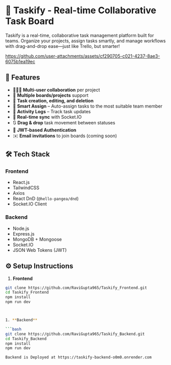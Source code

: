 # 🧠 Taskify - Real-time Collaborative Task Board

Taskify is a real-time, collaborative task management platform built for teams. Organize your projects, assign tasks smartly, and manage workflows with drag-and-drop ease—just like Trello, but smarter!


https://github.com/user-attachments/assets/cf290705-c021-4237-8ae3-6075b1ea19ec


## 🚀 Features

- 🧑‍🤝‍🧑 **Multi-user collaboration** per project
- 📂 **Multiple boards/projects** support
- 📌 **Task creation, editing, and deletion**
- 🧠 **Smart Assign** – Auto-assign tasks to the most suitable team member
- 🎯 **Activity Logs** – Track task updates
- 🔄 **Real-time sync** with Socket.IO
- 🔃 **Drag & drop** task movement between statuses
- 🔐 **JWT-based Authentication**
- ✉️ **Email invitations** to join boards (coming soon)

## 🛠️ Tech Stack

### Frontend
- React.js
- TailwindCSS
- Axios
- React DnD (`@hello-pangea/dnd`)
- Socket.IO Client

### Backend
- Node.js
- Express.js
- MongoDB + Mongoose
- Socket.IO
- JSON Web Tokens (JWT)

## ⚙️ Setup Instructions

1. **Frontend**

```bash
git clone https://github.com/RaviGupta965/Taskify_Frontend.git
cd Taskify_Frontend
npm install
npm run dev



1. **Backend**

```bash
git clone https://github.com/RaviGupta965/Taskify_Backend.git
cd Taskify_Backend
npm install
npm run dev

Backend is Deployed at https://taskify-backend-o0m0.onrender.com
